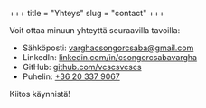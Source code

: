 +++
title = "Yhteys"
slug = "contact"
+++

Voit ottaa minuun yhteyttä seuraavilla tavoilla:

- Sähköposti: [varghacsongorcsaba@gmail.com](mailto:varghacsongorcsaba@gmail.com)
- LinkedIn: [linkedin.com/in/csongorcsabavargha](https://www.linkedin.com/in/csongorcsabavargha/)
- GitHub: [github.com/vcscsvcscs](https://github.com/vcscsvcscs)
- Puhelin: [+36 20 337 9067](tel:+36203379067)

Kiitos käynnistä! 